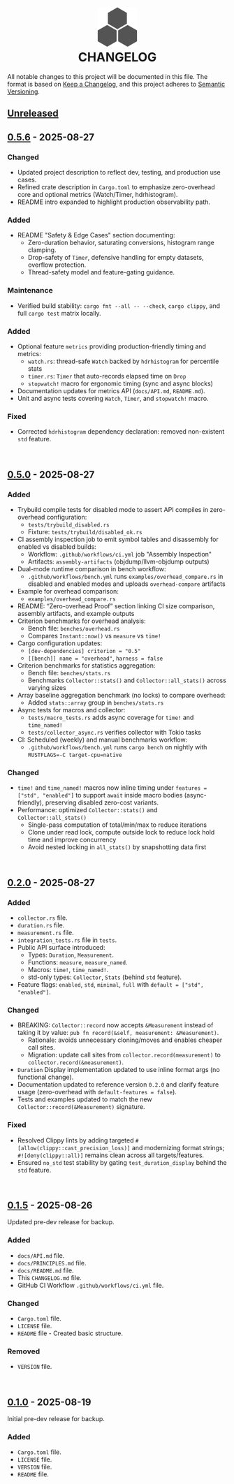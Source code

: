 <h1 align="center">
    <img width="90px" height="auto" src="https://raw.githubusercontent.com/jamesgober/jamesgober/main/media/icons/hexagon-3.svg" alt="Triple Hexagon">
    <br>
    <b>CHANGELOG</b>
</h1>
<p>
  All notable changes to this project will be documented in this file. The format is based on <a href="https://keepachangelog.com/en/1.1.0/">Keep a Changelog</a>,
  and this project adheres to <a href="https://semver.org/spec/v2.0.0.html/">Semantic Versioning</a>.
</p>

## [Unreleased]

## [0.5.6] - 2025-08-27

### Changed
- Updated project description to reflect dev, testing, and production use cases.
- Refined crate description in `Cargo.toml` to emphasize zero-overhead core and optional metrics (Watch/Timer, hdrhistogram).
- README intro expanded to highlight production observability path.

### Added
- README "Safety & Edge Cases" section documenting:
  - Zero-duration behavior, saturating conversions, histogram range clamping.
  - Drop-safety of `Timer`, defensive handling for empty datasets, overflow protection.
  - Thread-safety model and feature-gating guidance.

### Maintenance
- Verified build stability: `cargo fmt --all -- --check`, `cargo clippy`, and full `cargo test` matrix locally.

### Added
- Optional feature `metrics` providing production-friendly timing and metrics:
  - `watch.rs`: thread-safe `Watch` backed by `hdrhistogram` for percentile stats
  - `timer.rs`: `Timer` that auto-records elapsed time on `Drop`
  - `stopwatch!` macro for ergonomic timing (sync and async blocks)
- Documentation updates for metrics API (`docs/API.md`, `README.md`).
- Unit and async tests covering `Watch`, `Timer`, and `stopwatch!` macro.

### Fixed
- Corrected `hdrhistogram` dependency declaration: removed non-existent `std` feature.






<br>

## [0.5.0] - 2025-08-27

### Added
- Trybuild compile tests for disabled mode to assert API compiles in zero-overhead configuration:
  - `tests/trybuild_disabled.rs`
  - Fixture: `tests/trybuild/disabled_ok.rs`
- CI assembly inspection job to emit symbol tables and disassembly for enabled vs disabled builds:
  - Workflow: `.github/workflows/ci.yml` job "Assembly Inspection"
  - Artifacts: `assembly-artifacts` (objdump/llvm-objdump outputs)
- Dual-mode runtime comparison in bench workflow:
  - `.github/workflows/bench.yml` runs `examples/overhead_compare.rs` in disabled and enabled modes and uploads `overhead-compare` artifacts
- Example for overhead comparison:
  - `examples/overhead_compare.rs`
- README: “Zero-overhead Proof” section linking CI size comparison, assembly artifacts, and example outputs
- Criterion benchmarks for overhead analysis:
  - Bench file: `benches/overhead.rs`
  - Compares `Instant::now()` vs `measure` vs `time!`
- Cargo configuration updates:
  - `[dev-dependencies] criterion = "0.5"`
  - `[[bench]] name = "overhead"`, `harness = false`
- Criterion benchmarks for statistics aggregation:
  - Bench file: `benches/stats.rs`
  - Benchmarks `Collector::stats()` and `Collector::all_stats()` across varying sizes
- Array baseline aggregation benchmark (no locks) to compare overhead:
  - Added `stats::array` group in `benches/stats.rs`
- Async tests for macros and collector:
  - `tests/macro_tests.rs` adds async coverage for `time!` and `time_named!`
  - `tests/collector_async.rs` verifies collector with Tokio tasks
- CI: Scheduled (weekly) and manual benchmarks workflow:
  - `.github/workflows/bench.yml` runs `cargo bench` on nightly with `RUSTFLAGS=-C target-cpu=native`

### Changed
- `time!` and `time_named!` macros now inline timing under `features = ["std", "enabled"]` to support `await` inside macro bodies (async-friendly), preserving disabled zero-cost variants.
 - Performance: optimized `Collector::stats()` and `Collector::all_stats()`
   - Single-pass computation of total/min/max to reduce iterations
   - Clone under read lock, compute outside lock to reduce lock hold time and improve concurrency
   - Avoid nested locking in `all_stats()` by snapshotting data first


<br>


## [0.2.0] - 2025-08-27

### Added
- `collector.rs` file.
- `duration.rs` file.
- `measurement.rs` file.
- `integration_tests.rs` file in `tests`.
- Public API surface introduced:
  - Types: `Duration`, `Measurement`.
  - Functions: `measure`, `measure_named`.
  - Macros: `time!`, `time_named!`.
  - std-only types: `Collector`, `Stats` (behind `std` feature).
- Feature flags: `enabled`, `std`, `minimal`, `full` with `default = ["std", "enabled"]`.

### Changed
- BREAKING: `Collector::record` now accepts `&Measurement` instead of taking it by value: `pub fn record(&self, measurement: &Measurement)`.
  - Rationale: avoids unnecessary cloning/moves and enables cheaper call sites.
  - Migration: update call sites from `collector.record(measurement)` to `collector.record(&measurement)`.
- `Duration` Display implementation updated to use inline format args (no functional change).
- Documentation updated to reference version `0.2.0` and clarify feature usage (zero-overhead with `default-features = false`).
- Tests and examples updated to match the new `Collector::record(&Measurement)` signature.

### Fixed
- Resolved Clippy lints by adding targeted `#[allow(clippy::cast_precision_loss)]` and modernizing format strings; `#![deny(clippy::all)]` remains clean across all targets/features.
- Ensured `no_std` test stability by gating `test_duration_display` behind the `std` feature.


<br>


## [0.1.5] - 2025-08-26

Updated pre-dev release for backup.

### Added
- `docs/API.md` file.
- `docs/PRINCIPLES.md` file.
- `docs/README.md` file.
- This `CHANGELOG.md` file.
- GitHub CI Workflow `.github/workflows/ci.yml` file.

### Changed
- `Cargo.toml` file.
- `LICENSE` file.
- `README` file - Created basic structure.

### Removed
- `VERSION` file.

<br>

## [0.1.0] - 2025-08-19

Initial pre-dev release for backup.

### Added
- `Cargo.toml` file.
- `LICENSE` file.
- `VERSION` file.
- `README` file.

[Unreleased]: https://github.com/jamesgober/rust-benchmark/compare/v0.5.0...HEAD
[0.5.6]: https://github.com/jamesgober/rust-benchmark/compare/v0.5.0...v0.5.6
[0.8.0]: https://github.com/jamesgober/rust-benchmark/compare/v0.7.0...v0.8.0
[0.7.0]: https://github.com/jamesgober/rust-benchmark/compare/v0.5.0...v0.7.0
[0.5.0]: https://github.com/jamesgober/rust-benchmark/compare/v0.2.0...v0.5.0
[0.2.0]: https://github.com/jamesgober/rust-benchmark/compare/v0.1.5...v0.2.0
[0.1.5]: https://github.com/jamesgober/rust-benchmark/compare/v0.1.0...v0.1.5
[0.1.0]: https://github.com/jamesgober/rust-benchmark/releases/tag/v0.1.0